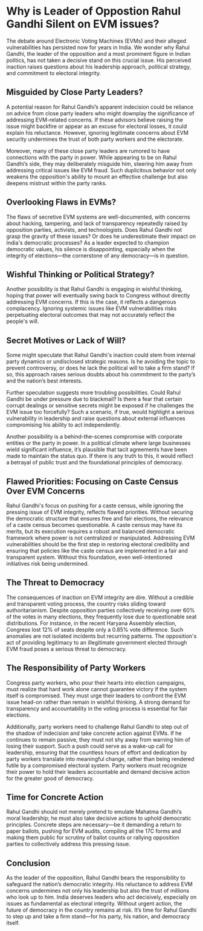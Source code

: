 # Why is Leader of Oppostion Rahul Gandhi Silent on EVM issues?


The debate around Electronic Voting Machines (EVMs) and their alleged vulnerabilities has persisted now for years in India. We wonder why Rahul Gandhi, the leader of the opposition and a most prominent figure in Indian politics, has not taken a decisive stand on this crucial issue. His perceived inaction raises questions about his leadership approach, political strategy, and commitment to electoral integrity.

## Misguided by Close Party Leaders?

A potential reason for Rahul Gandhi’s apparent indecision could be reliance on advice from close party leaders who might downplay the significance of addressing EVM-related concerns. If these advisors believe raising the issue might backfire or appear as an excuse for electoral losses, it could explain his reluctance. However, ignoring legitimate concerns about EVM security undermines the trust of both party workers and the electorate.

Moreover, many of these close party leaders are rumored to have connections with the party in power. While appearing to be on Rahul Gandhi’s side, they may deliberately misguide him, steering him away from addressing critical issues like EVM fraud. Such duplicitous behavior not only weakens the opposition's ability to mount an effective challenge but also deepens mistrust within the party ranks.

## Overlooking Flaws in EVMs?

The flaws of secretive EVM systems are well-documented, with concerns about hacking, tampering, and lack of transparency repeatedly raised by opposition parties, activists, and technologists. Does Rahul Gandhi not grasp the gravity of these issues? Or does he underestimate their impact on India's democratic processes? As a leader expected to champion democratic values, his silence is disappointing, especially when the integrity of elections—the cornerstone of any democracy—is in question.

## Wishful Thinking or Political Strategy?

Another possibility is that Rahul Gandhi is engaging in wishful thinking, hoping that power will eventually swing back to Congress without directly addressing EVM concerns. If this is the case, it reflects a dangerous complacency. Ignoring systemic issues like EVM vulnerabilities risks perpetuating electoral outcomes that may not accurately reflect the people's will.

## Secret Motives or Lack of Will?

Some might speculate that Rahul Gandhi's inaction could stem from internal party dynamics or undisclosed strategic reasons. Is he avoiding the topic to prevent controversy, or does he lack the political will to take a firm stand? If so, this approach raises serious doubts about his commitment to the party’s and the nation’s best interests.

Further speculation suggests more troubling possibilities. Could Rahul Gandhi be under pressure due to blackmail? Is there a fear that certain corrupt dealings or sensitive secrets might be exposed if he challenges the EVM issue too forcefully? Such a scenario, if true, would highlight a serious vulnerability in leadership and raise questions about external influences compromising his ability to act independently.

Another possibility is a behind-the-scenes compromise with corporate entities or the party in power. In a political climate where large businesses wield significant influence, it’s plausible that tacit agreements have been made to maintain the status quo. If there is any truth to this, it would reflect a betrayal of public trust and the foundational principles of democracy.

## Flawed Priorities: Focusing on Caste Census Over EVM Concerns

Rahul Gandhi's focus on pushing for a caste census, while ignoring the pressing issue of EVM integrity, reflects flawed priorities. Without securing the democratic structure that ensures free and fair elections, the relevance of a caste census becomes questionable. A caste census may have its merits, but its execution requires a robust and balanced democratic framework where power is not centralized or manipulated. Addressing EVM vulnerabilities should be the first step in restoring electoral credibility and ensuring that policies like the caste census are implemented in a fair and transparent system. Without this foundation, even well-intentioned initiatives risk being undermined.

## The Threat to Democracy

The consequences of inaction on EVM integrity are dire. Without a credible and transparent voting process, the country risks sliding toward authoritarianism. Despite opposition parties collectively receiving over 60% of the votes in many elections, they frequently lose due to questionable seat distributions. For instance, in the recent Haryana Assembly election, Congress lost 12% of seats despite only a 0.85% vote difference. Such anomalies are not isolated incidents but recurring patterns. The opposition's act of providing legitimacy to an illegitimate government elected through EVM fraud poses a serious threat to democracy.

## The Responsibility of Party Workers

Congress party workers, who pour their hearts into election campaigns, must realize that hard work alone cannot guarantee victory if the system itself is compromised. They must urge their leaders to confront the EVM issue head-on rather than remain in wishful thinking. A strong demand for transparency and accountability in the voting process is essential for fair elections.


Additionally, party workers need to challenge Rahul Gandhi to step out of the shadow of indecision and take concrete action against EVMs. If he continues to remain passive, they must not shy away from warning him of losing their support. Such a push could serve as a wake-up call for leadership, ensuring that the countless hours of effort and dedication by party workers translate into meaningful change, rather than being rendered futile by a compromised electoral system. Party workers must recognize their power to hold their leaders accountable and demand decisive action for the greater good of democracy.


## Time for Concrete Action

Rahul Gandhi should not merely pretend to emulate Mahatma Gandhi’s moral leadership; he must also take decisive actions to uphold democratic principles. Concrete steps are necessary—be it demanding a return to paper ballots, pushing for EVM audits, compiling all the 17C forms and making them public for scrutiny of ballot counts or rallying opposition parties to collectively address this pressing issue.

## Conclusion

As the leader of the opposition, Rahul Gandhi bears the responsibility to safeguard the nation’s democratic integrity. His reluctance to address EVM concerns undermines not only his leadership but also the trust of millions who look up to him. India deserves leaders who act decisively, especially on issues as fundamental as electoral integrity. Without urgent action, the future of democracy in the country remains at risk. It’s time for Rahul Gandhi to step up and take a firm stand—for his party, his nation, and democracy itself.
